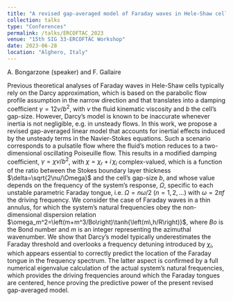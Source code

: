 ```yaml
---
title: "A revised gap-averaged model of Faraday waves in Hele-Shaw cells"
collection: talks
type: "Conferences"
permalink: /talks/ERCOFTAC_2023
venue: "15th SIG 33-ERCOFTAC Workshop"
date: 2023-06-28
location: "Alghero, Italy"
---
```


A. Bongarzone (speaker) and F. Gallaire

Previous theoretical analyses of Faraday waves in Hele-Shaw cells typically rely on the Darcy approximation, which is based on the parabolic flow profile assumption in the narrow direction and that translates into a damping coefficient $\gamma=12\nu/b^2$, with $`\nu`$ the fluid kinematic viscosity and $`b`$ the cell’s gap-size. However, Darcy’s model is known to be inaccurate whenever inertia is not negligible, e.g. in unsteady flows. In this work, we propose a revised gap-averaged linear model that accounts for inertial effects induced by the unsteady terms in the Navier-Stokes equations. Such a scenario corresponds to a pulsatile flow where the fluid’s motion reduces to a two-dimensional oscillating Poiseuille flow. This results in a modified damping coefficient, $`\gamma=\chi \nu/b^2`$, with $`\chi=\chi_r+i\,\chi_i`$ complex-valued, which is a function of the ratio between the Stokes boundary layer thickness $`\delta=\sqrt{2\nu/\Omega}`$ and the cell’s gap-size $`b`$, and whose value depends on the frequency of the system’s response, $`\Omega`$, specific to each unstable parametric Faraday tongue, i.e. $`\Omega=n\omega/2`$ ($`n=1,2,\hdots`$) with $`\omega=2\pi f`$ the driving frequency. We consider the case of Faraday waves in a thin annulus, for which the system’s natural frequencies obey the non-dimensional dispersion relation $`\omega_m^2=\left( m+m^3/Bo\right)\tanh{\left(m\,h/R\right)}`$, where $`Bo`$ is the Bond number and $`m`$ is an integer representing the azimuthal wavenumber. We show that Darcy’s model typically underestimates the Faraday threshold and overlooks a frequency detuning introduced by $`\chi_i`$, which appears essential to correctly predict the location of the Faraday tongue in the frequency spectrum. The latter aspect is confirmed by a full numerical eigenvalue calculation of the actual system’s natural frequencies, which provides the driving frequencies around which the Faraday tongues are centered, hence proving the predictive power of the present revised gap-averaged model.
